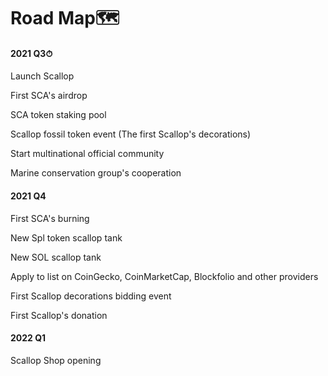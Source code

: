 # Road Map🗺

#### 2021 Q3⏱

Launch Scallop

First SCA's airdrop

SCA token staking pool 

Scallop fossil token event \(The first Scallop's decorations\)

Start multinational official community 

Marine conservation group's cooperation

#### 2021 Q4

First SCA's burning

New Spl token scallop tank 

New SOL scallop tank 

Apply to list on CoinGecko, CoinMarketCap, Blockfolio and other providers

First  Scallop decorations bidding event

First  Scallop's donation

#### 2022 Q1

Scallop Shop opening

